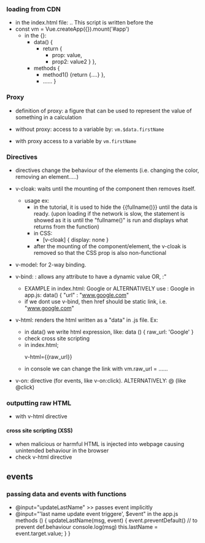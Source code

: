 ### loading from CDN
* in the index.html file:  <script src="https://unpkg.com/vue@3"></script>.. This script is written before the <script src="app.js"></script>
* const vm = Vue.createApp({}).mount('#app')
  * in the {}:
    * data() {
      * return {
        * prop: value,
        * prop2: value2 }
      },
    * methods {
      * method1() {return {....} },
      * ......
      }

### Proxy

* definition of proxy: a figure that can be used to represent the value of something in a calculation
  
* without proxy:
  access to a variable by:
  `vm.$data.firstName`

* with proxy
  access to a variable by
`vm.firstName`



### Directives

* directives change the behaviour of the elements (i.e. changing the color, removing an element.....)

* v-cloak: waits until the mounting of the component then removes itself.
  * usage ex:
    * in the tutorial, it is used to hide the {{fullname()}} until the data is ready. (upon loading if the network is slow, the statement is showed as it is until the "fullname()" is run and displays what returns from the function)
    * in CSS:
      * [v-cloak] { display: none }
    * after the mounting of the component/element, the v-cloak is removed so that the CSS prop is also non-functional
    
* v-model: for 2-way binding.
* v-bind:<attribute name> : allows any attribute to have a dynamic value
  OR, :<attribute name>"
  * EXAMPLE
in index.html:
<a vbind:href="url" target="_blank" >Google</a>
or ALTERNATIVELY use :
<a :href="url" target="_blank" >Google</a>
in app.js:
data() {
"url" : "www.google.com"
  * if we dont use v-bind, then href should be static link, i.e. "www.google.com"
* v-html: renders the html written as a "data" in .js file.
  Ex:
    * in data() we write html expression, like:
  data () {
    raw_url: '<a :href="url" target="_blank" >Google</a>'
  }
    * check cross site scripting
    * in index.html;
      <p> v-html={{raw_url}} </p>
    * in console we can change the link with vm.raw_url = ......
* v-on: directive (for events, like v-on:click). ALTERNATIVELY: @ (like @click)

### outputting raw HTML
* with v-html directive
#### cross site scripting (XSS)
* when malicious or harmful HTML is injected into webpage causing unintended behaviour in the browser
* check v-html directive


## events
### passing data and events with functions

* @input="updateLastName" >> passes event implicitly
* @input="'last name update event triggere', $event"
  in the app.js
  methods () {
    updateLastName(msg, event) {
      event.preventDefault() // to prevent def.behaviour
      console.log(msg)
      this.lastName = event.target.value;
    }
  }